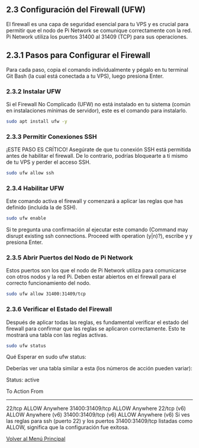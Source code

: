 ## 2.3 Configuración del Firewall (UFW)
El firewall es una capa de seguridad esencial para tu VPS y es crucial para permitir que el nodo de Pi Network se comunique correctamente con la red. Pi Network utiliza los puertos 31400 al 31409 (TCP) para sus operaciones.

## 2.3.1 Pasos para Configurar el Firewall
Para cada paso, copia el comando individualmente y pégalo en tu terminal Git Bash (la cual está conectada a tu VPS), luego presiona Enter.

### 2.3.2 Instalar UFW
Si el Firewall No Complicado (UFW) no está instalado en tu sistema (común en instalaciones mínimas de servidor), este es el comando para instalarlo.

```bash
sudo apt install ufw -y
```

### 2.3.3 Permitir Conexiones SSH
¡ESTE PASO ES CRÍTICO! Asegúrate de que tu conexión SSH está permitida antes de habilitar el firewall. De lo contrario, podrías bloquearte a ti mismo de tu VPS y perder el acceso SSH.

```bash
sudo ufw allow ssh
```

### 2.3.4 Habilitar UFW
Este comando activa el firewall y comenzará a aplicar las reglas que has definido (incluida la de SSH).

```bash
sudo ufw enable
```

Si te pregunta una confirmación al ejecutar este comando (Command may disrupt existing ssh connections. Proceed with operation (y|n)?), escribe y y presiona Enter.

### 2.3.5 Abrir Puertos del Nodo de Pi Network
Estos puertos son los que el nodo de Pi Network utiliza para comunicarse con otros nodos y la red Pi. Deben estar abiertos en el firewall para el correcto funcionamiento del nodo.

```bash
sudo ufw allow 31400:31409/tcp
```

### 2.3.6 Verificar el Estado del Firewall
Después de aplicar todas las reglas, es fundamental verificar el estado del firewall para confirmar que las reglas se aplicaron correctamente. Esto te mostrará una tabla con las reglas activas.

```bash
sudo ufw status
```

Qué Esperar en sudo ufw status:

Deberías ver una tabla similar a esta (los números de acción pueden variar):

Status: active

To                         Action      From
--                         ------      ----
22/tcp                     ALLOW       Anywhere
31400:31409/tcp            ALLOW       Anywhere
22/tcp (v6)                ALLOW       Anywhere (v6)
31400:31409/tcp (v6)       ALLOW       Anywhere (v6)
Si ves las reglas para ssh (puerto 22) y los puertos 31400:31409/tcp listadas como ALLOW, significa que la configuración fue exitosa.


[Volver al Menú Principal](Index.md)

